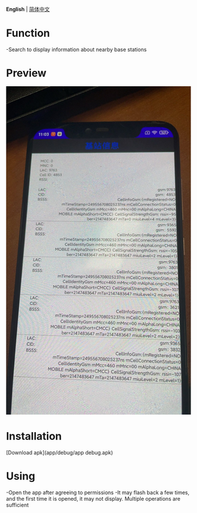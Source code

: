 **English** | [简体中文](README_CN.md)

# Function

-Search to display information about nearby base stations

# Preview

![image](preview/preview1.jpg)

# Installation

[Download apk](app/debug/app debug.apk)

# Using

-Open the app after agreeing to permissions
-It may flash back a few times, and the first time it is opened, it may not display. Multiple operations are sufficient
